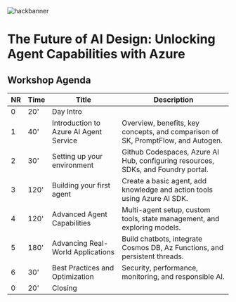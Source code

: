 
![hackbanner](https://github.com/user-attachments/assets/d99b2037-789b-45c3-94a8-e2de97c75bcf)

# The Future of AI Design: Unlocking Agent Capabilities with Azure

## Workshop Agenda

| NR  | Time  | Title                                        | Description |
| --- | ----- | -------------------------------------------- | ----------- |
| 0   | 20'   | Day Intro                                    |             |
| 1   | 40'   | Introduction to Azure AI Agent Service       | Overview, benefits, key concepts, and comparison of SK, PromptFlow, and Autogen. |
| 2   | 30'   | Setting up your environment                  | Github Codespaces, Azure AI Hub, configuring resources, SDKs, and Foundry portal. |
| 3   | 120'  | Building your first agent                    | Create a basic agent, add knowledge and action tools using Azure AI SDK. |
| 4   | 120'  | Advanced Agent Capabilities                  | Multi-agent setup, custom tools, state management, and exploring models. |
| 5   | 180'  | Advancing Real-World Applications            | Build chatbots, integrate Cosmos DB, Az Functions, and persistent threads. |
| 6   | 30'   | Best Practices and Optimization              | Security, performance, monitoring, and responsible AI. |
| 0   | 20'   | Closing                                      |             |


